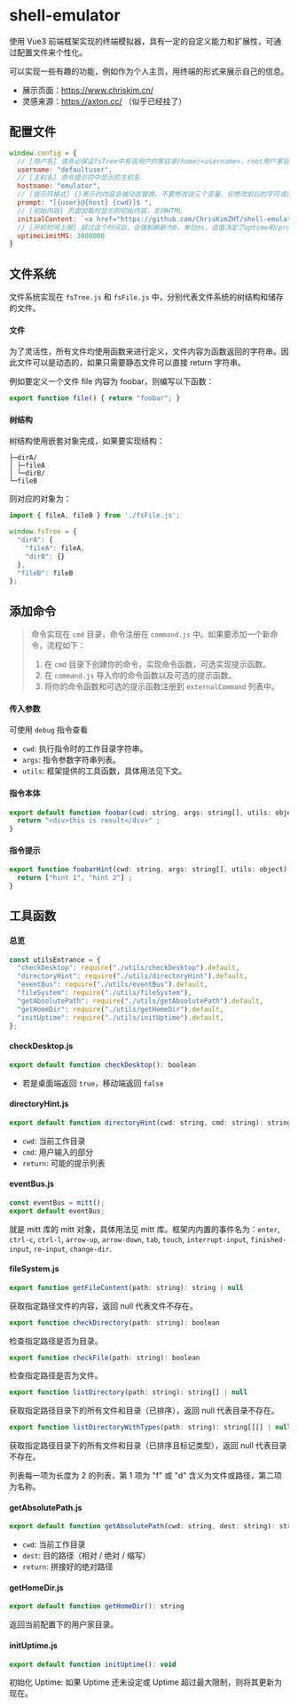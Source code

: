 # shell-emulator

使用 Vue3 前端框架实现的终端模拟器，具有一定的自定义能力和扩展性，可通过配置文件来个性化。

可以实现一些有趣的功能，例如作为个人主页，用终端的形式来展示自己的信息。

- 展示页面：https://www.chriskim.cn/
- 灵感来源：https://axton.cc/ （似乎已经挂了）

## 配置文件

```js
window.config = {
  // [用户名] 请务必保证fsTree中有该用户的家目录/home/<username>，root用户家目录为/root。
  username: "defaultuser",
  // [主机名] 命令提示符中显示的主机名
  hostname: "emulator",
  // [提示符格式] {}表示的内容会被动态替换，不要修改这三个变量，仅修改前后的字符或顺序。
  prompt: "[{user}@{host} {cwd}]$ ",
  // [初始内容] 页面加载时显示的初始内容，支持HTML
  initialContent: `<a href="https://github.com/ChrisKimZHT/shell-emulator" target="_blank">shell-emulator</a> v${window.appVersion} by ChrisKimZHT\n\n`,
  // [开机时间上限] 超过这个时间后，会强制刷新为0，单位ms，该值决定了uptime和/procs/uptime的最大值
  uptimeLimitMS: 3600000
}
```

## 文件系统

文件系统实现在 `fsTree.js` 和 `fsFile.js` 中，分别代表文件系统的树结构和储存的文件。

#### 文件

为了灵活性，所有文件均使用函数来进行定义，文件内容为函数返回的字符串。因此文件可以是动态的，如果只需要静态文件可以直接 return 字符串。

例如要定义一个文件 file 内容为 foobar，则编写以下函数：

```js
export function file() { return "foobar"; }
```

#### 树结构

树结构使用嵌套对象完成，如果要实现结构：

```
├─dirA/
│ ├─fileA
│ └─dirB/
└─fileB
```

则对应的对象为：

```js
import { fileA, fileB } from './fsFile.js';

window.fsTree = {
  "dirA": {
    "fileA": fileA,
    "dirB": {}
  },
  "fileB": fileB
};
```

## 添加命令

>  命令实现在 `cmd` 目录，命令注册在 `command.js` 中。如果要添加一个新命令，流程如下：
> 1. 在 `cmd` 目录下创建你的命令，实现命令函数，可选实现提示函数。
> 2. 在 `command.js` 导入你的命令函数以及可选的提示函数。
> 3. 将你的命令函数和可选的提示函数注册到 `externalCommand` 列表中。

#### 传入参数

可使用 `debug` 指令查看

- `cwd`: 执行指令时的工作目录字符串。
- `args`: 指令参数字符串列表。
- `utils`: 框架提供的工具函数，具体用法见下文。

#### 指令本体

```js
export default function foobar(cwd: string, args: string[], utils: object): string {
  return "<div>this is result</div>" ;
}
```

#### 指令提示

```js
export function foobarHint(cwd: string, args: string[], utils: object): string[] {
  return ["hint 1", "hint 2"] ;
}
```

## 工具函数

#### 总览

```js
const utilsEntrance = {
  "checkDesktop": require("./utils/checkDesktop").default,
  "directoryHint": require("./utils/directoryHint").default,
  "eventBus": require("./utils/eventBus").default,
  "fileSystem": require("./utils/fileSystem"),
  "getAbsolutePath": require("./utils/getAbsolutePath").default,
  "getHomeDir": require("./utils/getHomeDir").default,
  "initUptime": require("./utils/initUptime").default,
};
```

#### checkDesktop.js

```js
export default function checkDesktop(): boolean
```

- 若是桌面端返回 `true`，移动端返回 `false`

#### directoryHint.js

```js
export default function directoryHint(cwd: string, cmd: string): string[]
```

- `cwd`: 当前工作目录
- `cmd`: 用户输入的部分
- `return`: 可能的提示列表

#### eventBus.js

```js
const eventBus = mitt();
export default eventBus;
```

就是 mitt 库的 mitt 对象，具体用法见 mitt 库。框架内内置的事件名为：`enter`, `ctrl-c`, `ctrl-l`, `arrow-up`, `arrow-down`, `tab`, `touch`, `interrupt-input`, `finished-input`, `re-input`, `change-dir`.

#### fileSystem.js

```js
export function getFileContent(path: string): string | null
```

获取指定路径文件的内容，返回 null 代表文件不存在。

```js
export function checkDirectory(path: string): boolean
```

检查指定路径是否为目录。

```js
export function checkFile(path: string): boolean
```

检查指定路径是否为文件。

```js
export function listDirectory(path: string): string[] | null
```

获取指定路径目录下的所有文件和目录（已排序），返回 null 代表目录不存在。

```js
export function listDirectoryWithTypes(path: string): string[][] | null
```

获取指定路径目录下的所有文件和目录（已排序且标记类型），返回 null 代表目录不存在。

列表每一项为长度为 2 的列表，第 1 项为 "f" 或 "d" 含义为文件或路径，第二项为名称。

#### getAbsolutePath.js

```js
export default function getAbsolutePath(cwd: string, dest: string): string
```

- `cwd`: 当前工作目录
- `dest`: 目的路径（相对 / 绝对 / 缩写）
- `return`: 拼接好的绝对路径

#### getHomeDir.js

```js
export default function getHomeDir(): string
```

返回当前配置下的用户家目录。

#### initUptime.js

```js
export default function initUptime(): void
```

初始化 Uptime: 如果 Uptime 还未设定或 Uptime 超过最大限制，则将其更新为现在。

